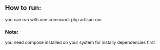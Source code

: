 ## How to run: 


you can run with one command: php artisan run
### Note:

you need compose installed on your system for instally dependencies first
